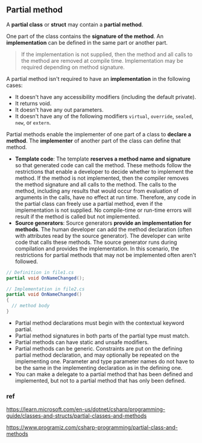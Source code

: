 ## Partial method

A **partial class** or **struct** may contain a **partial method**. 

One part of the class contains the **signature of the method**. An **implementation** can be defined in the same part or another part.

> If the implementation is not supplied, then the method and all calls to the method are removed at compile time. Implementation may be required depending on method signature.

A partial method isn't required to have an **implementation** in the following cases:
- It doesn't have any accessibility modifiers (including the default private).
- It returns void.
- It doesn't have any out parameters.
- It doesn't have any of the following modifiers `virtual`, `override`, `sealed`, `new`, or `extern`.


Partial methods enable the implementer of one part of a class to **declare a method**. The **implementer** of another part of the class can define that method.

-   **Template code**: The template **reserves a method name and signature** so that generated code can call the method. These methods follow the restrictions that enable a developer to decide whether to implement the method. If the method is not implemented, then the compiler removes the method signature and all calls to the method. The calls to the method, including any results that would occur from evaluation of arguments in the calls, have no effect at run time. Therefore, any code in the partial class can freely use a partial method, even if the implementation is not supplied. No compile-time or run-time errors will result if the method is called but not implemented.
-   **Source generators**: Source generators **provide an implementation for methods**. The human developer can add the method declaration (often with attributes read by the source generator). The developer can write code that calls these methods. The source generator runs during compilation and provides the implementation. In this scenario, the restrictions for partial methods that may not be implemented often aren't followed.

```cs
// Definition in file1.cs
partial void OnNameChanged();

// Implementation in file2.cs
partial void OnNameChanged()
{
  // method body
}
```

- Partial method declarations must begin with the contextual keyword partial.
- Partial method signatures in both parts of the partial type must match.
- Partial methods can have static and unsafe modifiers.
- Partial methods can be generic. Constraints are put on the defining partial method declaration, and may optionally be repeated on the implementing one. Parameter and type parameter names do not have to be the same in the implementing declaration as in the defining one.
- You can make a delegate to a partial method that has been defined and implemented, but not to a partial method that has only been defined.

### ref
https://learn.microsoft.com/en-us/dotnet/csharp/programming-guide/classes-and-structs/partial-classes-and-methods

https://www.programiz.com/csharp-programming/partial-class-and-methods
